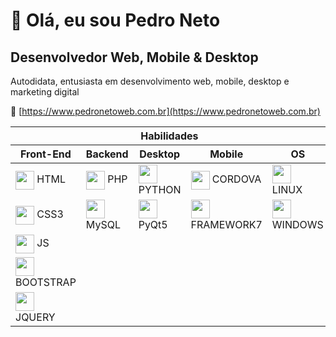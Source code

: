  # 👋 Olá, eu sou Pedro Neto 
 ## Desenvolvedor Web, Mobile & Desktop
 Autodidata, entusiasta em desenvolvimento web, mobile, desktop e marketing digital
 
 
  🔗 [https://www.pedronetoweb.com.br](https://www.pedronetoweb.com.br)
 
 
 <table> 
    <thead>
     <tr>
      <th colspan=5>
       Habilidades
      </th>
     </tr>
      <tr>
       <th>Front-End</th>
       <th>Backend</th>
       <th>Desktop</th>
       <th>Mobile</th>
       <th>OS</th>
     </tr>
   </thead>
 
  <tbody>
   <tr>
     <td><img valign="middle" src="https://upload.wikimedia.org/wikipedia/commons/thumb/6/61/HTML5_logo_and_wordmark.svg/1200px-HTML5_logo_and_wordmark.svg.png" width="30" height="30" /> HTML</td>
     <td><img valign="middle" src="https://ajuda.hostnet.com.br/wp-content/uploads/2017/12/php-logo.png" width="30" height="30" /> PHP</td>
     <td><img valign="middle" src="https://upload.wikimedia.org/wikipedia/commons/thumb/0/0a/Python.svg/1200px-Python.svg.png" width="30" height="30" /> PYTHON</td>
     <td><img valign="middle" src="https://miro.medium.com/max/1024/1*TIYxj124ayE5gIo4jdIQ3w.png" width="30" height="30" /> CORDOVA</td>
    <td><img valign="middle" src="https://wikiimg.tojsiabtv.com/wikipedia/commons/thumb/3/35/Tux.svg/1200px-Tux.svg.png" width="30" height="30" /> LINUX</td>
   </tr>
   
   <tr>
     <td><img valign="middle" src="https://logospng.org/download/css-3/logo-css-3-2048.png" width="30" height="30" /> CSS3</td>
     <td><img valign="middle" src="https://www.rodrigocalado.com.br/wp-content/uploads/2015/11/MySQL.svg_.png" width="30" height="30" /> MySQL</td>
     <td><img valign="middle" src="https://agetintopc.com/wp-content/uploads2/2021/01/Qt-Creator-Free-Download.png.webp" width="30" height="30" /> PyQt5</td>
     <td><img valign="middle" src="https://miro.medium.com/max/512/1*qaDcl89dJyfbjNulnnFTHQ.png" width="30" height="30" /> FRAMEWORK7</td>
    <td><img valign="middle" src="https://upload.wikimedia.org/wikipedia/commons/thumb/4/48/Windows_logo_-_2012_%28dark_blue%29.svg/2048px-Windows_logo_-_2012_%28dark_blue%29.svg.png" width="30" height="30" /> WINDOWS</td>
   </tr>
   
   <tr>
     <td><img valign="middle" src="https://logospng.org/download/javascript/logo-javascript-1024.png" width="30" height="30" /> JS</td>
     <td></td>
     <td></td>
     <td></td>
    <td></td>
   </tr>
   
   <tr>
     <td><img valign="middle" src="https://upload.wikimedia.org/wikipedia/commons/thumb/b/b2/Bootstrap_logo.svg/1200px-Bootstrap_logo.svg.png" width="30" height="30" /> BOOTSTRAP</td>
     <td></td>
     <td></td>
     <td></td>
    <td></td>
   </tr>
   
   <tr>
     <td><img valign="middle" src="https://www.shareicon.net/data/2048x2048/2015/08/10/82802_jquery_4096x4096.png"" width="30" height="30" /> JQUERY</td>
     <td></td>
     <td></td>
     <td></td>
    <td></td>
   </tr>
   
  </tbody>
 </table>


      
      

 

 


 

<!---
pedropamn/pedropamn is a ✨ special ✨ repository because its `README.md` (this file) appears on your GitHub profile.
You can click the Preview link to take a look at your changes.
--->
